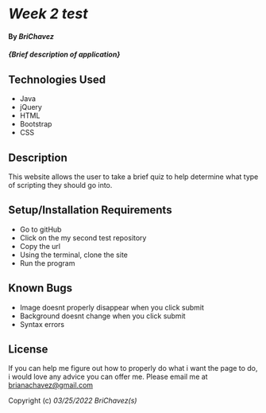 # _Week 2 test_

#### By _**BriChavez**_

#### _{Brief description of application}_

## Technologies Used

* Java
* jQuery
* HTML
* Bootstrap
* CSS

## Description

This website allows the user to take a brief quiz to help determine what type of scripting they should go into.

## Setup/Installation Requirements

* Go to gitHub
* Click on the my second test repository
* Copy the url
* Using the terminal, clone the site
* Run the program


## Known Bugs

* Image doesnt properly disappear when you click submit
* Background doesnt change when you click submit
* Syntax errors

## License

If you can help me figure out how to properly do what i want the page to do, i would love any advice you can offer me. Please email me at brianachavez@gmail.com

Copyright (c) _03/25/2022_ _BriChavez(s)_